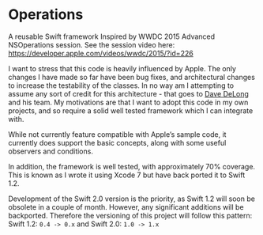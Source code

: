 # Operations

A reusable Swift framework Inspired by WWDC 2015 Advanced NSOperations session. See the session video here: https://developer.apple.com/videos/wwdc/2015/?id=226

I want to stress that this code is heavily influenced by Apple. The only changes I have made so far have been bug fixes, and architectural changes to increase the testability of the classes. In no way am I attempting to assume any sort of credit for this architecture - that goes to [Dave DeLong](https://twitter.com/davedelong) and his team. My motivations are that I want to adopt this code in my own projects, and so require a solid well tested framework which I can integrate with.

While not currently feature compatible with Apple’s sample code, it currently does support the basic concepts, along with some useful observers and conditions.

In addition, the framework is well tested, with approximately 70% coverage. This is known as I wrote it using Xcode 7 but have back ported it to Swift 1.2.

Development of the Swift 2.0 version is the priority, as Swift 1.2 will soon be obsolete in a couple of month. However, any significant additions will be backported. Therefore the versioning of this project will follow this pattern: Swift 1.2: `0.4 -> 0.x` and Swift 2.0: `1.0 -> 1.x` 
